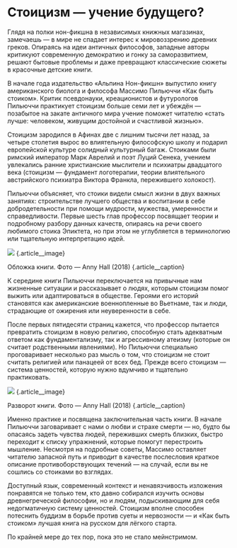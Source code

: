 
# Стоицизм — учение будущего?

Глядя на полки нон-фикшна в независимых книжных магазинах, замечаешь — в мире не спадает интерес к мировоззрению древних греков. Опираясь на идеи античных философов, западные авторы критикуют современную демократию и гонку за саморазвитием, решают бытовые проблемы и даже превращают классические сюжеты в красочные детские книги.

В начале года издательство «Альпина Нон-фикшн» выпустило книгу американского биолога и философа Массимо Пильюччи «Как быть стоиком». Критик псевдонауки, креационистов и футурологов Пильюччи практикует стоицизм больше семи лет и убеждён — позабытое на закате античного мира учение поможет читателю «стать лучше: человеком, живущим достойной и счастливой жизнью».

Стоицизм зародился в Афинах две с лишним тысячи лет назад, за четыре столетия вырос во влиятельную философскую школу и подарил европейской культуре солидный культурный багаж. Стоиками были римский император Марк Аврелий и поэт Луций Сенека, учением увлекались ранние христианские мыслители и психиатры двадцатого века (стоицизм — фундамент логотерапии, теории влиятельного австрийского психиатра Виктора Франкла, пережившего холокост).

Пильюччи объясняет, что стоики видели смысл жизни в двух важных занятиях: строительстве лучшего общества и воспитании в себе добродетельности при помощи мудрости, мужества, умеренности и справедливости. Первые шесть глав профессор посвящает теории и подробному разбору данных качеств, опираясь на речи своего любимого стоика Эпиктета, но при этом не углубляется в терминологию или тщательную интерпретацию идей.

![][image-1]
{.article\_\_image}

Обложка книги. Фото — Anny Hall (2018) {.article\_\_caption}

К середине книги Пильюччи переключается на привычные нам жизненные ситуации и рассказывает о людях, которым стоицизм помог выжить или адаптироваться в обществе. Героями его историй становятся как американские военнопленные во Вьетнаме, так и люди, страдающие от ожирения или неуверенности в себе.

После первых пятидесяти страниц кажется, что профессор пытается превратить стоицизм в новую религию, способную стать адекватным ответом как фундаментализму, так и агрессивному атеизму (которые он считает родственными явлениями). Но Пильюччи специально проговаривает несколько раз мысль о том, что стоицизм не стоит считать религией или панацеей от всех бед. Прежде всего стоицизм — система ценностей, которую нужно вдумчиво и тщательно практиковать.

![][image-2]
{.article\_\_image}

Разворот книги. Фото — Anny Hall (2018) {.article\_\_caption}

Именно практике и посвящена заключительная часть книги. В начале Пильюччи заговаривает с нами о любви и страхе смерти — но, будто бы опасаясь задеть чувства людей, переживших смерть близких, быстро переходит к списку упражнений, которые помогут перестроить мышление. Несмотря на подробные советы, Массимо оставляет читателю запасной путь и приводит в качестве послесловия краткое описание противоборствующих течений — на случай, если вы не сошлись со стоиками во взглядах.

Доступный язык, современный контекст и ненавязчивость изложения понравятся не только тем, кто давно собирался изучить основы древнегреческой философии, но и людям, подыскивающим для себя недогматичную систему ценностей. Стоицизм вполне способен потеснить буддизм в борьбе против суеты и нервозности — и «Как быть стоиком» лучшая книга на русском для лёгкого старта.

По крайней мере до тех пор, пока это не стало мейнстримом.

[image-1]:	http://chernotrop.reviews/img/pigliucchi-stoic-02.jpg
[image-2]:	http://chernotrop.reviews/img/pigliucchi-stoic-03.jpg